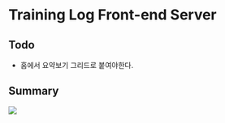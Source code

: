 # Training Log Front-end Server

## Todo

- 홈에서 요약보기 그리드로 붙여야한다.

## Summary

![](https://res.cloudinary.com/yangeok/image/upload/v1554888938/11.jpg)
